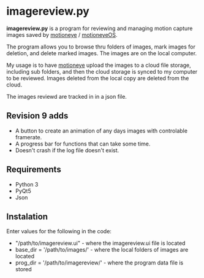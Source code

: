 # imagereview.py

**imagereview.py** is a program for reviewing and managing motion capture images saved by [motioneye](https://github.com/ccrisan/motioneye)
 / [motioneyeOS](https://github.com/ccrisan/motioneyeos).

The program allows you to browse thru folders of images, mark images for deletion, and delete marked images.
The images are on the local computer.

My usage is to have [motioneye](https://github.com/ccrisan/motioneye) upload the images to a cloud file storage, including sub folders, and then the cloud storage is synced to my computer to be reviewed. Images deleted from the local copy are deleted from the cloud.

The images reviewd are tracked in in a json file.

## Revision 9 adds 
* A button to create an animation of any days images with controlable framerate.
* A progress bar for functions that can take some time.
* Doesn't crash if the log file doesn't exist.

## Requirements
* Python 3
* PyQt5
* Json


## Instalation
Enter values for the following in the code:
* "/path/to/imagereview.ui"           - where the imagereview.ui file is located
* base_dir = '/path/to/images/'       - where the local folders of images are located
* prog_dir = '/path/to/imagereview/'  - where the program data file is stored
